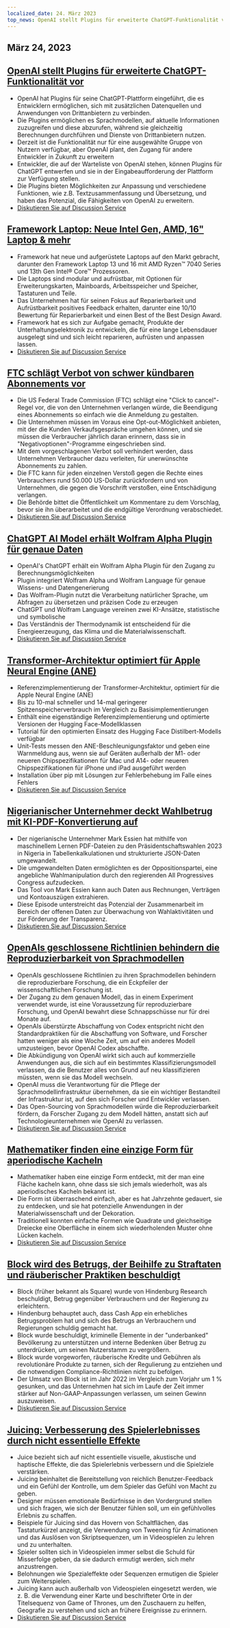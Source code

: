 ```yaml
---
localized_date: 24. März 2023
top_news: OpenAI stellt Plugins für erweiterte ChatGPT-Funktionalität vor
---
```


## März 24, 2023

## [OpenAI stellt Plugins für erweiterte ChatGPT-Funktionalität vor](https://openai.com/blog/chatgpt-plugins)

- OpenAI hat Plugins für seine ChatGPT-Plattform eingeführt, die es Entwicklern ermöglichen, sich mit zusätzlichen Datenquellen und Anwendungen von Drittanbietern zu verbinden.
- Die Plugins ermöglichen es Sprachmodellen, auf aktuelle Informationen zuzugreifen und diese abzurufen, während sie gleichzeitig Berechnungen durchführen und Dienste von Drittanbietern nutzen.
- Derzeit ist die Funktionalität nur für eine ausgewählte Gruppe von Nutzern verfügbar, aber OpenAI plant, den Zugang für andere Entwickler in Zukunft zu erweitern
- Entwickler, die auf der Warteliste von OpenAI stehen, können Plugins für ChatGPT entwerfen und sie in der Eingabeaufforderung der Plattform zur Verfügung stellen.
- Die Plugins bieten Möglichkeiten zur Anpassung und verschiedene Funktionen, wie z.B. Textzusammenfassung und Übersetzung, und haben das Potenzial, die Fähigkeiten von OpenAI zu erweitern.
- [Diskutieren Sie auf Discussion Service](http://news.ycombinator.com/item?id=35277677)

## [Framework Laptop: Neue Intel Gen, AMD, 16" Laptop & mehr](https://frame.work/)

- Framework hat neue und aufgerüstete Laptops auf den Markt gebracht, darunter den Framework Laptop 13 und 16 mit AMD Ryzen™ 7040 Series und 13th Gen Intel® Core™ Prozessoren.
- Die Laptops sind modular und aufrüstbar, mit Optionen für Erweiterungskarten, Mainboards, Arbeitsspeicher und Speicher, Tastaturen und Teile.
- Das Unternehmen hat für seinen Fokus auf Reparierbarkeit und Aufrüstbarkeit positives Feedback erhalten, darunter eine 10/10 Bewertung für Reparierbarkeit und einen Best of the Best Design Award.
- Framework hat es sich zur Aufgabe gemacht, Produkte der Unterhaltungselektronik zu entwickeln, die für eine lange Lebensdauer ausgelegt sind und sich leicht reparieren, aufrüsten und anpassen lassen.
- [Diskutieren Sie auf Discussion Service](http://news.ycombinator.com/item?id=35277660)

## [FTC schlägt Verbot von schwer kündbaren Abonnements vor](https://www.theverge.com/2023/3/23/23652373/ftc-click-to-cancel-subscription-service-dark-patterns-ban)

- Die US Federal Trade Commission (FTC) schlägt eine "Click to cancel"-Regel vor, die von den Unternehmen verlangen würde, die Beendigung eines Abonnements so einfach wie die Anmeldung zu gestalten.
- Die Unternehmen müssen im Voraus eine Opt-out-Möglichkeit anbieten, mit der die Kunden Verkaufsgespräche umgehen können, und sie müssen die Verbraucher jährlich daran erinnern, dass sie in "Negativoptionen"-Programme eingeschrieben sind.
- Mit dem vorgeschlagenen Verbot soll verhindert werden, dass Unternehmen Verbraucher dazu verleiten, für unerwünschte Abonnements zu zahlen.
- Die FTC kann für jeden einzelnen Verstoß gegen die Rechte eines Verbrauchers rund 50.000 US-Dollar zurückfordern und von Unternehmen, die gegen die Vorschrift verstoßen, eine Entschädigung verlangen.
- Die Behörde bittet die Öffentlichkeit um Kommentare zu dem Vorschlag, bevor sie ihn überarbeitet und die endgültige Verordnung verabschiedet.
- [Diskutieren Sie auf Discussion Service](http://news.ycombinator.com/item?id=35274519)

## [ChatGPT AI Model erhält Wolfram Alpha Plugin für genaue Daten](https://writings.stephenwolfram.com/2023/03/chatgpt-gets-its-wolfram-superpowers/)

- OpenAI's ChatGPT erhält ein Wolfram Alpha Plugin für den Zugang zu Berechnungsmöglichkeiten
- Plugin integriert Wolfram Alpha und Wolfram Language für genaue Wissens- und Datengenerierung
- Das Wolfram-Plugin nutzt die Verarbeitung natürlicher Sprache, um Abfragen zu übersetzen und präzisen Code zu erzeugen
- ChatGPT und Wolfram Language vereinen zwei KI-Ansätze, statistische und symbolische
- Das Verständnis der Thermodynamik ist entscheidend für die Energieerzeugung, das Klima und die Materialwissenschaft.
- [Diskutieren Sie auf Discussion Service](http://news.ycombinator.com/item?id=35277925)

## [Transformer-Architektur optimiert für Apple Neural Engine (ANE)](https://github.com/apple/ml-ane-transformers)

- Referenzimplementierung der Transformer-Architektur, optimiert für die Apple Neural Engine (ANE)
- Bis zu 10-mal schneller und 14-mal geringerer Spitzenspeicherverbrauch im Vergleich zu Basisimplementierungen
- Enthält eine eigenständige Referenzimplementierung und optimierte Versionen der Hugging Face-Modellklassen
- Tutorial für den optimierten Einsatz des Hugging Face Distilbert-Modells verfügbar
- Unit-Tests messen den ANE-Beschleunigungsfaktor und geben eine Warnmeldung aus, wenn sie auf Geräten außerhalb der M1- oder neueren Chipspezifikationen für Mac und A14- oder neueren Chipspezifikationen für iPhone und iPad ausgeführt werden
- Installation über pip mit Lösungen zur Fehlerbehebung im Falle eines Fehlers
- [Diskutieren Sie auf Discussion Service](http://news.ycombinator.com/item?id=35282325)

## [Nigerianischer Unternehmer deckt Wahlbetrug mit KI-PDF-Konvertierung auf](https://markessien.com/posts/drama_of_transcription/)

- Der nigerianische Unternehmer Mark Essien hat mithilfe von maschinellem Lernen PDF-Dateien zu den Präsidentschaftswahlen 2023 in Nigeria in Tabellenkalkulationen und strukturierte JSON-Daten umgewandelt.
- Die umgewandelten Daten ermöglichten es der Oppositionspartei, eine angebliche Wahlmanipulation durch den regierenden All Progressives Congress aufzudecken.
- Das Tool von Mark Essien kann auch Daten aus Rechnungen, Verträgen und Kontoauszügen extrahieren.
- Diese Episode unterstreicht das Potenzial der Zusammenarbeit im Bereich der offenen Daten zur Überwachung von Wahlaktivitäten und zur Förderung der Transparenz.
- [Diskutieren Sie auf Discussion Service](http://news.ycombinator.com/item?id=35272227)

## [OpenAIs geschlossene Richtlinien behindern die Reproduzierbarkeit von Sprachmodellen](https://aisnakeoil.substack.com/p/openais-policies-hinder-reproducible)

- OpenAIs geschlossene Richtlinien zu ihren Sprachmodellen behindern die reproduzierbare Forschung, die ein Eckpfeiler der wissenschaftlichen Forschung ist.
- Der Zugang zu dem genauen Modell, das in einem Experiment verwendet wurde, ist eine Voraussetzung für reproduzierbare Forschung, und OpenAI bewahrt diese Schnappschüsse nur für drei Monate auf.
- OpenAIs überstürzte Abschaffung von Codex entspricht nicht den Standardpraktiken für die Abschaffung von Software, und Forscher hatten weniger als eine Woche Zeit, um auf ein anderes Modell umzusteigen, bevor OpenAI Codex abschaffte.
- Die Abkündigung von OpenAI wirkt sich auch auf kommerzielle Anwendungen aus, die sich auf ein bestimmtes Klassifizierungsmodell verlassen, da die Benutzer alles von Grund auf neu klassifizieren müssten, wenn sie das Modell wechseln.
- OpenAI muss die Verantwortung für die Pflege der Sprachmodellinfrastruktur übernehmen, da sie ein wichtiger Bestandteil der Infrastruktur ist, auf den sich Forscher und Entwickler verlassen.
- Das Open-Sourcing von Sprachmodellen würde die Reproduzierbarkeit fördern, da Forscher Zugang zu dem Modell hätten, anstatt sich auf Technologieunternehmen wie OpenAI zu verlassen.
- [Diskutieren Sie auf Discussion Service](http://news.ycombinator.com/item?id=35269304)

## [Mathematiker finden eine einzige Form für aperiodische Kacheln](https://www.newscientist.com/article/2365363-mathematicians-discover-shape-that-can-tile-a-wall-and-never-repeat/)

- Mathematiker haben eine einzige Form entdeckt, mit der man eine Fläche kacheln kann, ohne dass sie sich jemals wiederholt, was als aperiodisches Kacheln bekannt ist.
- Die Form ist überraschend einfach, aber es hat Jahrzehnte gedauert, sie zu entdecken, und sie hat potenzielle Anwendungen in der Materialwissenschaft und der Dekoration.
- Traditionell konnten einfache Formen wie Quadrate und gleichseitige Dreiecke eine Oberfläche in einem sich wiederholenden Muster ohne Lücken kacheln.
- [Diskutieren Sie auf Discussion Service](http://news.ycombinator.com/item?id=35273707)

## [Block wird des Betrugs, der Beihilfe zu Straftaten und räuberischer Praktiken beschuldigt](https://hindenburgresearch.com/block/)

- Block (früher bekannt als Square) wurde von Hindenburg Research beschuldigt, Betrug gegenüber Verbrauchern und der Regierung zu erleichtern.
- Hindenburg behauptet auch, dass Cash App ein erhebliches Betrugsproblem hat und sich des Betrugs an Verbrauchern und Regierungen schuldig gemacht hat.
- Block wurde beschuldigt, kriminelle Elemente in der "underbanked" Bevölkerung zu unterstützen und interne Bedenken über Betrug zu unterdrücken, um seinen Nutzerstamm zu vergrößern.
- Block wurde vorgeworfen, räuberische Kredite und Gebühren als revolutionäre Produkte zu tarnen, sich der Regulierung zu entziehen und die notwendigen Compliance-Richtlinien nicht zu befolgen.
- Der Umsatz von Block ist im Jahr 2022 im Vergleich zum Vorjahr um 1 % gesunken, und das Unternehmen hat sich im Laufe der Zeit immer stärker auf Non-GAAP-Anpassungen verlassen, um seinen Gewinn auszuweisen.
- [Diskutieren Sie auf Discussion Service](http://news.ycombinator.com/item?id=35273782)

## [Juicing: Verbesserung des Spielerlebnisses durch nicht essentielle Effekte](https://garden.bradwoods.io/notes/design/juice)

- Juice bezieht sich auf nicht essentielle visuelle, akustische und haptische Effekte, die das Spielerlebnis verbessern und die Spielziele verstärken.
- Juicing beinhaltet die Bereitstellung von reichlich Benutzer-Feedback und ein Gefühl der Kontrolle, um dem Spieler das Gefühl von Macht zu geben.
- Designer müssen emotionale Bedürfnisse in den Vordergrund stellen und sich fragen, wie sich der Benutzer fühlen soll, um ein gefühlvolles Erlebnis zu schaffen.
- Beispiele für Juicing sind das Hovern von Schaltflächen, das Tastaturkürzel anzeigt, die Verwendung von Tweening für Animationen und das Auslösen von Skriptsequenzen, um in Videospielen zu lehren und zu unterhalten.
- Spieler sollten sich in Videospielen immer selbst die Schuld für Misserfolge geben, da sie dadurch ermutigt werden, sich mehr anzustrengen.
- Belohnungen wie Spezialeffekte oder Sequenzen ermutigen die Spieler zum Weiterspielen.
- Juicing kann auch außerhalb von Videospielen eingesetzt werden, wie z. B. die Verwendung einer Karte und beschrifteter Orte in der Titelsequenz von Game of Thrones, um den Zuschauern zu helfen, Geografie zu verstehen und sich an frühere Ereignisse zu erinnern.
- [Diskutieren Sie auf Discussion Service](http://news.ycombinator.com/item?id=35273139)
